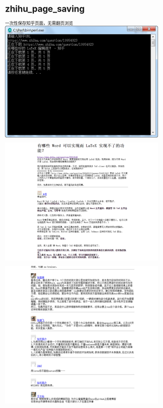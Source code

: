 # zhihu_page_saving
一次性保存知乎页面，无需翻页浏览
![](pic\20180619112047.png)

![018061911214](pic\20180619112141.png)

![018061911223](pic\20180619112230.png)
